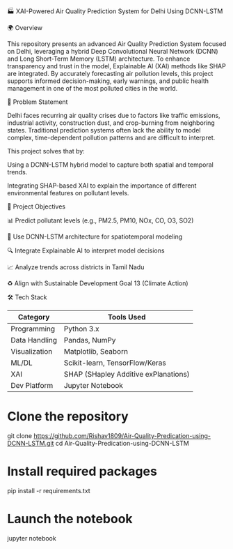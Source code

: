 🏭 XAI-Powered Air Quality Prediction System for Delhi Using DCNN-LSTM

🌍 Overview

This repository presents an advanced Air Quality Prediction System focused on Delhi, leveraging a hybrid Deep Convolutional Neural Network (DCNN) and Long Short-Term Memory (LSTM) architecture. To enhance transparency and trust in the model, Explainable AI (XAI) methods like SHAP are integrated.
By accurately forecasting air pollution levels, this project supports informed decision-making, early warnings, and public health management in one of the most polluted cities in the world.

🎯 Problem Statement

Delhi faces recurring air quality crises due to factors like traffic emissions, industrial activity, construction dust, and crop-burning from neighboring states. Traditional prediction systems often lack the ability to model complex, time-dependent pollution patterns and are difficult to interpret.

This project solves that by:

Using a DCNN-LSTM hybrid model to capture both spatial and temporal trends.

Integrating SHAP-based XAI to explain the importance of different environmental features on pollutant levels.

🧪 Project Objectives

📊 Predict pollutant levels (e.g., PM2.5, PM10, NOx, CO, O3, SO2)

🧠 Use DCNN-LSTM architecture for spatiotemporal modeling

🔍 Integrate Explainable AI to interpret model decisions

📈 Analyze trends across districts in Tamil Nadu

♻️ Align with Sustainable Development Goal 13 (Climate Action)


🛠️ Tech Stack

| Category      | Tools Used                           |
| ------------- | ------------------------------------ |
| Programming   | Python 3.x                           |
| Data Handling | Pandas, NumPy                        |
| Visualization | Matplotlib, Seaborn                  |
| ML/DL         | Scikit-learn, TensorFlow/Keras       |
| XAI           | SHAP (SHapley Additive exPlanations) |
| Dev Platform  | Jupyter Notebook                     |


# Clone the repository
git clone https://github.com/Rishav1809/Air-Quality-Predication-using-DCNN-LSTM.git
cd Air-Quality-Predication-using-DCNN-LSTM

# Install required packages
pip install -r requirements.txt

# Launch the notebook
jupyter notebook
